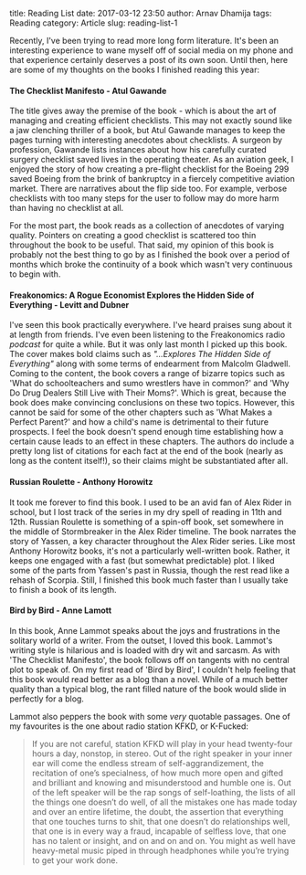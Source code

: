 title: Reading List
date: 2017-03-12 23:50
author: Arnav Dhamija
tags: Reading
category: Article
slug: reading-list-1

Recently, I've been trying to read more long form literature. It's been an interesting experience to wane myself off of social media on my phone and that experience certainly deserves a post of its own soon. Until then, here are some of my thoughts on the books I finished reading this year:

#### The Checklist Manifesto - Atul Gawande

The title gives away the premise of the book - which is about the art of managing and creating efficient checklists. This may not exactly sound like a jaw clenching thriller of a book, but Atul Gawande manages to keep the pages turning with interesting anecdotes about checklists. A surgeon by profession, Gawande lists instances about how his carefully curated surgery checklist saved lives in the operating theater. As an aviation geek, I enjoyed the story of how creating a pre-flight checklist for the Boeing 299 saved Boeing from the brink of bankruptcy in a fiercely competitive aviation market. There are narratives about the flip side too. For example, verbose checklists with too many steps for the user to follow may do more harm than having no checklist at all.

For the most part, the book reads as a collection of anecdotes of varying quality. Pointers on creating a good checklist is scattered too thin throughout the book to be useful. That said, my opinion of this book is probably not the best thing to go by as I finished the book over a period of months which broke the continuity of a book which wasn't very continuous to begin with.

#### Freakonomics: A Rogue Economist Explores the Hidden Side of Everything - Levitt and Dubner

I've seen this book practically everywhere. I've heard praises sung about it at length from friends. I've even been listening to the Freakonomics radio *podcast* for quite a while. But it was only last month I picked up this book. The cover makes bold claims such as *"...Explores The Hidden Side of Everything"* along with some terms of endearment from Malcolm Gladwell. Coming to the content, the book covers a range of bizarre topics such as 'What do schoolteachers and sumo wrestlers have in common?' and 'Why Do Drug Dealers Still Live with Their Moms?'. Which is great, because the book does make convincing conclusions on these two topics. However, this cannot be said for some of the other chapters such as 'What Makes a Perfect Parent?' and how a child's name is detrimental to their future prospects. I feel the book doesn't spend enough time establishing how a certain cause leads to an effect in these chapters. The authors do include a pretty long list of citations for each fact at the end of the book (nearly as long as the content itself!), so their claims might be substantiated after all.

#### Russian Roulette - Anthony Horowitz

It took me forever to find this book. I used to be an avid fan of Alex Rider in school, but I lost track of the series in my dry spell of reading in 11th and 12th. Russian Roulette is something of a spin-off book, set somewhere in the middle of Stormbreaker in the Alex Rider timeline. The book narrates the story of Yassen, a key character throughout the Alex Rider series. Like most Anthony Horowitz books, it's not a particularly well-written book. Rather, it keeps one engaged with a fast (but somewhat predictable) plot. I liked some of the parts from Yassen's past in Russia, though the rest read like a rehash of Scorpia. Still, I finished this book much faster than I usually take to finish a book of its length.

#### Bird by Bird - Anne Lamott

In this book, Anne Lammot speaks about the joys and frustrations in the solitary world of a writer. From the outset, I loved this book. Lammot's writing style is hilarious and is loaded with dry wit and sarcasm. As with 'The Checklist Manifesto', the book follows off on tangents with no central plot to speak of. On my first read of 'Bird by Bird', I couldn't help feeling that this book would read better as a blog than a novel. While of a much better quality than a typical blog, the rant filled nature of the book would slide in perfectly for a blog.

Lammot also peppers the book with some *very* quotable passages. One of my favourites is the one about radio station KFKD, or K-Fucked:

> If you are not careful, station KFKD will play in your head twenty-four hours a day, nonstop, in stereo. Out of the right speaker in your inner ear will come the endless stream of self-aggrandizement, the recitation of one’s specialness, of how much more open and gifted and brilliant and knowing and misunderstood and humble one is. Out of the left speaker will be the rap songs of self-loathing, the lists of all the things one doesn’t do well, of all the mistakes one has made today and over an entire lifetime, the doubt, the assertion that everything that one touches turns to shit, that one doesn’t do relationships well, that one is in every way a fraud, incapable of selfless love, that one has no talent or insight, and on and on and on. You might as well have heavy-metal music piped in through headphones while you’re trying to get your work done.
